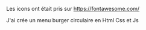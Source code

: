 Les icons ont était pris sur https://fontawesome.com/ 

J'ai crée un menu burger circulaire en Html Css et Js 